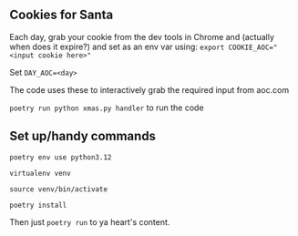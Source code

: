 ## Cookies for Santa

Each day, grab your cookie from the dev tools in Chrome and (actually when does it expire?) and set as an env var using: `export COOKIE_AOC="<input cookie here>"`

Set `DAY_AOC=<day>`

The code uses these to interactively grab the required input from aoc.com

`poetry run python xmas.py handler` to run the code


## Set up/handy commands

```
poetry env use python3.12

virtualenv venv

source venv/bin/activate

poetry install
```


Then just `poetry run` to ya heart's content.